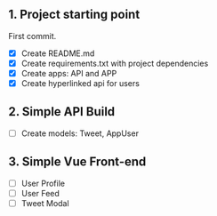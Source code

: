 ## 1. Project starting point
First commit.
- [x] Create README.md
- [x] Create requirements.txt with project dependencies
- [x] Create apps: API and APP
- [x] Create hyperlinked api for users

## 2. Simple API Build
- [ ] Create models: Tweet, AppUser

## 3. Simple Vue Front-end
- [ ] User Profile
- [ ] User Feed
- [ ] Tweet Modal